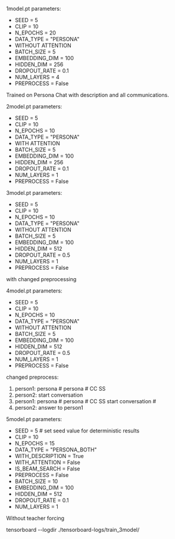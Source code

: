 1model.pt parameters: 
* SEED = 5 
* CLIP = 10 
* N_EPOCHS = 20 
* DATA_TYPE = "PERSONA"  
* WITHOUT ATTENTION 
* BATCH_SIZE = 5 
* EMBEDDING_DIM = 100 
* HIDDEN_DIM = 256 
* DROPOUT_RATE = 0.1 
* NUM_LAYERS = 4  
* PREPROCESS = False

Trained on Persona Chat with description and all communications. 

2model.pt parameters:

* SEED = 5 
* CLIP = 10 
* N_EPOCHS = 10
* DATA_TYPE = "PERSONA"  
* WITH ATTENTION 
* BATCH_SIZE = 5 
* EMBEDDING_DIM = 100 
* HIDDEN_DIM = 256 
* DROPOUT_RATE = 0.1 
* NUM_LAYERS = 1 
* PREPROCESS = False

3model.pt parameters: 

* SEED = 5
* CLIP = 10
* N_EPOCHS = 10
* DATA_TYPE = "PERSONA"  
* WITHOUT ATTENTION 
* BATCH_SIZE = 5 
* EMBEDDING_DIM = 100 
* HIDDEN_DIM = 512 
* DROPOUT_RATE = 0.5 
* NUM_LAYERS = 1
* PREPROCESS = False

with changed preprocessing  


4model.pt parameters: 

* SEED = 5
* CLIP = 10
* N_EPOCHS = 10
* DATA_TYPE = "PERSONA"  
* WITHOUT ATTENTION 
* BATCH_SIZE = 5 
* EMBEDDING_DIM = 100 
* HIDDEN_DIM = 512 
* DROPOUT_RATE = 0.5 
* NUM_LAYERS = 1
* PREPROCESS = False

changed preprocess: 
1. person1: persona # persona # CC SS
2. person2: start conversation
3. person1: persona # persona # CC SS start conversation #
4. person2: answer to person1



5model.pt parameters:
* SEED = 5  # set seed value for deterministic results
* CLIP = 10
* N_EPOCHS = 15
* DATA_TYPE = "PERSONA_BOTH"  
* WITH_DESCRIPTION = True
* WITH_ATTENTION = False
* IS_BEAM_SEARCH = False
* PREPROCESS = False
* BATCH_SIZE = 10 
* EMBEDDING_DIM = 100 
* HIDDEN_DIM = 512 
* DROPOUT_RATE = 0.1
* NUM_LAYERS = 1

Without teacher forcing

tensorboard --logdir ./tensorboard-logs/train_3model/
